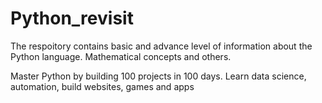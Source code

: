 # Python_revisit

The respoitory contains basic and advance level of information about the Python language. 
Mathematical concepts and others.

Master Python by building 100 projects in 100 days. Learn data science, automation, build websites, games and apps
